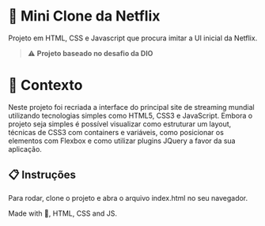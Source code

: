 # 🎥 Mini Clone da Netflix

Projeto em HTML, CSS e Javascript que procura imitar a UI inicial da Netflix.

> ⚠️ **Projeto baseado no desafio da DIO**

# 🧠 Contexto

Neste projeto foi recriada a interface do principal site de streaming mundial utilizando tecnologias simples como HTML5, CSS3 e JavaScript. Embora o projeto seja simples é possível visualizar como estruturar um layout, técnicas de CSS3 com containers e variáveis, como posicionar os elementos com Flexbox e como utilizar plugins JQuery a favor da sua aplicação.

## 📋 Instruções

Para rodar, clone o projeto e abra o arquivo index.html no seu navegador.


Made with 💜, HTML, CSS and JS. 
